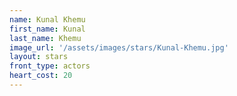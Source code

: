 ```yaml
---
name: Kunal Khemu
first_name: Kunal 
last_name: Khemu
image_url: '/assets/images/stars/Kunal-Khemu.jpg'
layout: stars
front_type: actors
heart_cost: 20
---
```

